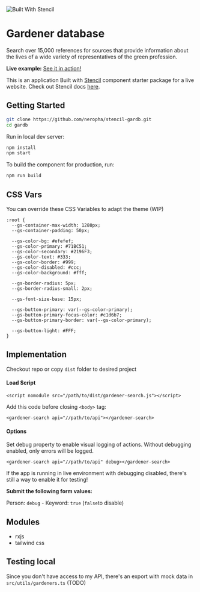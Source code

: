 ![Built With Stencil](https://img.shields.io/badge/-Built%20With%20Stencil-16161d.svg?logo=data%3Aimage%2Fsvg%2Bxml%3Bbase64%2CPD94bWwgdmVyc2lvbj0iMS4wIiBlbmNvZGluZz0idXRmLTgiPz4KPCEtLSBHZW5lcmF0b3I6IEFkb2JlIElsbHVzdHJhdG9yIDE5LjIuMSwgU1ZHIEV4cG9ydCBQbHVnLUluIC4gU1ZHIFZlcnNpb246IDYuMDAgQnVpbGQgMCkgIC0tPgo8c3ZnIHZlcnNpb249IjEuMSIgaWQ9IkxheWVyXzEiIHhtbG5zPSJodHRwOi8vd3d3LnczLm9yZy8yMDAwL3N2ZyIgeG1sbnM6eGxpbms9Imh0dHA6Ly93d3cudzMub3JnLzE5OTkveGxpbmsiIHg9IjBweCIgeT0iMHB4IgoJIHZpZXdCb3g9IjAgMCA1MTIgNTEyIiBzdHlsZT0iZW5hYmxlLWJhY2tncm91bmQ6bmV3IDAgMCA1MTIgNTEyOyIgeG1sOnNwYWNlPSJwcmVzZXJ2ZSI%2BCjxzdHlsZSB0eXBlPSJ0ZXh0L2NzcyI%2BCgkuc3Qwe2ZpbGw6I0ZGRkZGRjt9Cjwvc3R5bGU%2BCjxwYXRoIGNsYXNzPSJzdDAiIGQ9Ik00MjQuNywzNzMuOWMwLDM3LjYtNTUuMSw2OC42LTkyLjcsNjguNkgxODAuNGMtMzcuOSwwLTkyLjctMzAuNy05Mi43LTY4LjZ2LTMuNmgzMzYuOVYzNzMuOXoiLz4KPHBhdGggY2xhc3M9InN0MCIgZD0iTTQyNC43LDI5Mi4xSDE4MC40Yy0zNy42LDAtOTIuNy0zMS05Mi43LTY4LjZ2LTMuNkgzMzJjMzcuNiwwLDkyLjcsMzEsOTIuNyw2OC42VjI5Mi4xeiIvPgo8cGF0aCBjbGFzcz0ic3QwIiBkPSJNNDI0LjcsMTQxLjdIODcuN3YtMy42YzAtMzcuNiw1NC44LTY4LjYsOTIuNy02OC42SDMzMmMzNy45LDAsOTIuNywzMC43LDkyLjcsNjguNlYxNDEuN3oiLz4KPC9zdmc%2BCg%3D%3D&colorA=16161d&style=flat-square)

# Gardener database

Search over 15,000 references for sources that provide information about the lives of a wide variety of representatives of the green profession.

**Live example:** [See it in action!](https://gartenbaubibliothek.de/gaertnerdatenbank)

This is an application Built with [Stencil](https://stenciljs.com/) component starter package for a live website. Check out Stencil docs [here](https://stenciljs.com/docs/my-first-component).


## Getting Started
```bash
git clone https://github.com/neropha/stencil-gardb.git
cd gardb
```

Run in local dev server:

```bash
npm install
npm start
```

To build the component for production, run:

```bash
npm run build
```



## CSS Vars

You can override these CSS Variables to adapt the theme (WIP)

```
:root {
  --gs-container-max-width: 1280px;
  --gs-container-padding: 50px;

  --gs-color-bg: #efefef;
  --gs-color-primary: #71BC51;
  --gs-color-secondary: #2196F3;
  --gs-color-text: #333;
  --gs-color-border: #999;
  --gs-color-disabled: #ccc;
  --gs-color-background: #fff;

  --gs-border-radius: 5px;
  --gs-border-radius-small: 2px;

  --gs-font-size-base: 15px;

  --gs-button-primary: var(--gs-color-primary);
  --gs-button-primary-focus-color: #c1d6b7;
  --gs-button-primary-border: var(--gs-color-primary);

  --gs-button-light: #FFF;
}
```

## Implementation

Checkout repo or copy `dist` folder to desired project

#### Load Script

```
<script nomodule src="/path/to/dist/gardener-search.js"></script>
```

Add this code before closing `<body>` tag:

```
<gardener-search api="//path/to/api"></gardener-search>
```
#### Options
Set debug property to enable visual logging of actions. Without debugging enabled, only errors will be logged.
```
<gardener-search api="//path/to/api" debug></gardener-search>
```
If the app is running in live environment with debugging disabled, there's still a way to enable it for testing!

**Submit the following form values:**

Person: `debug` - Keyword: `true` (`false`to disable)

## Modules

- rxjs
- tailwind css

## Testing local
Since you don't have access to my API, there's an export with mock data in `src/utils/gardeners.ts` (TODO)

